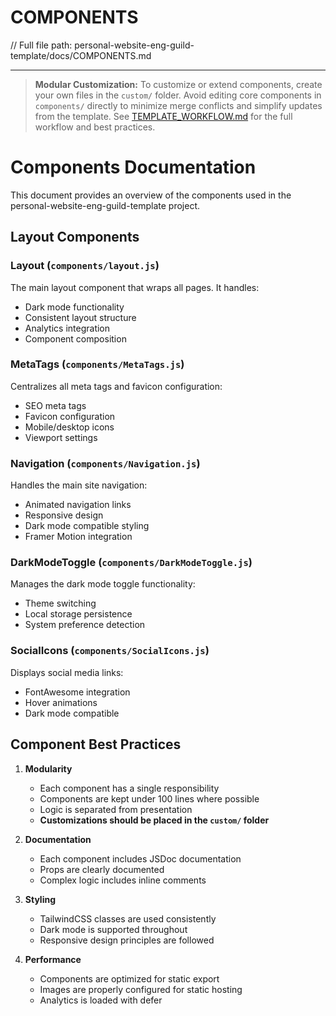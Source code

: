 # COMPONENTS

// Full file path: personal-website-eng-guild-template/docs/COMPONENTS.md

---

> **Modular Customization:**
> To customize or extend components, create your own files in the `custom/` folder. Avoid editing core components in `components/` directly to minimize merge conflicts and simplify updates from the template. See [TEMPLATE_WORKFLOW.md](TEMPLATE_WORKFLOW.md) for the full workflow and best practices.

# Components Documentation

This document provides an overview of the components used in the personal-website-eng-guild-template project.

## Layout Components

### Layout (`components/layout.js`)
The main layout component that wraps all pages. It handles:
- Dark mode functionality
- Consistent layout structure
- Analytics integration
- Component composition

### MetaTags (`components/MetaTags.js`)
Centralizes all meta tags and favicon configuration:
- SEO meta tags
- Favicon configuration
- Mobile/desktop icons
- Viewport settings

### Navigation (`components/Navigation.js`)
Handles the main site navigation:
- Animated navigation links
- Responsive design
- Dark mode compatible styling
- Framer Motion integration

### DarkModeToggle (`components/DarkModeToggle.js`)
Manages the dark mode toggle functionality:
- Theme switching
- Local storage persistence
- System preference detection

### SocialIcons (`components/SocialIcons.js`)
Displays social media links:
- FontAwesome integration
- Hover animations
- Dark mode compatible

## Component Best Practices

1. **Modularity**
   - Each component has a single responsibility
   - Components are kept under 100 lines where possible
   - Logic is separated from presentation
   - **Customizations should be placed in the `custom/` folder**

2. **Documentation**
   - Each component includes JSDoc documentation
   - Props are clearly documented
   - Complex logic includes inline comments

3. **Styling**
   - TailwindCSS classes are used consistently
   - Dark mode is supported throughout
   - Responsive design principles are followed

4. **Performance**
   - Components are optimized for static export
   - Images are properly configured for static hosting
   - Analytics is loaded with defer 